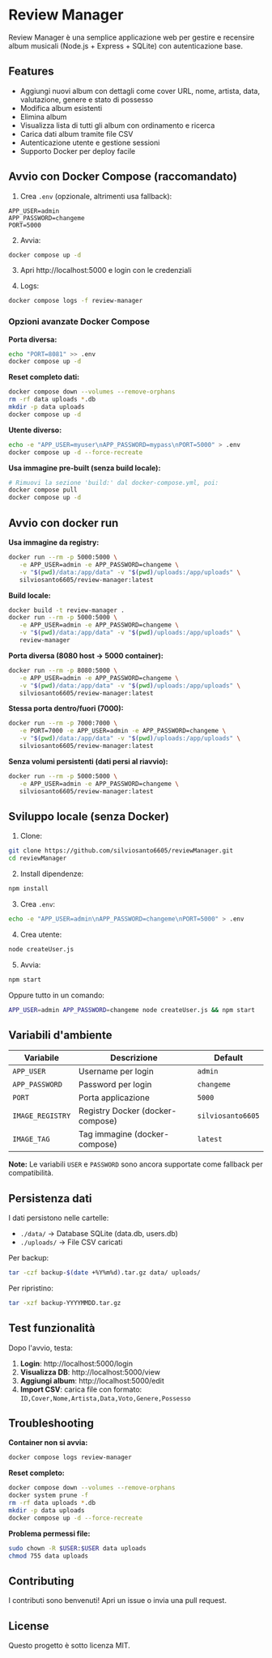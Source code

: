 # Review Manager

Review Manager è una semplice applicazione web per gestire e recensire album musicali (Node.js + Express + SQLite) con autenticazione base.

## Features

* Aggiungi nuovi album con dettagli come cover URL, nome, artista, data, valutazione, genere e stato di possesso
* Modifica album esistenti
* Elimina album
* Visualizza lista di tutti gli album con ordinamento e ricerca
* Carica dati album tramite file CSV
* Autenticazione utente e gestione sessioni
* Supporto Docker per deploy facile

## Avvio con Docker Compose (raccomandato)

1. Crea `.env` (opzionale, altrimenti usa fallback):
```env
APP_USER=admin
APP_PASSWORD=changeme
PORT=5000
```

2. Avvia:
```bash
docker compose up -d
```

3. Apri http://localhost:5000 e login con le credenziali

4. Logs:
```bash
docker compose logs -f review-manager
```

### Opzioni avanzate Docker Compose

**Porta diversa:**
```bash
echo "PORT=8081" >> .env
docker compose up -d
```

**Reset completo dati:**
```bash
docker compose down --volumes --remove-orphans
rm -rf data uploads *.db
mkdir -p data uploads  
docker compose up -d
```

**Utente diverso:**
```bash
echo -e "APP_USER=myuser\nAPP_PASSWORD=mypass\nPORT=5000" > .env
docker compose up -d --force-recreate
```

**Usa immagine pre-built (senza build locale):**
```bash
# Rimuovi la sezione 'build:' dal docker-compose.yml, poi:
docker compose pull
docker compose up -d
```

## Avvio con docker run

**Usa immagine da registry:**
```bash
docker run --rm -p 5000:5000 \
   -e APP_USER=admin -e APP_PASSWORD=changeme \
   -v "$(pwd)/data:/app/data" -v "$(pwd)/uploads:/app/uploads" \
   silviosanto6605/review-manager:latest
```

**Build locale:**
```bash
docker build -t review-manager .
docker run --rm -p 5000:5000 \
   -e APP_USER=admin -e APP_PASSWORD=changeme \
   -v "$(pwd)/data:/app/data" -v "$(pwd)/uploads:/app/uploads" \
   review-manager
```

**Porta diversa (8080 host → 5000 container):**
```bash
docker run --rm -p 8080:5000 \
   -e APP_USER=admin -e APP_PASSWORD=changeme \
   -v "$(pwd)/data:/app/data" -v "$(pwd)/uploads:/app/uploads" \
   silviosanto6605/review-manager:latest
```

**Stessa porta dentro/fuori (7000):**
```bash
docker run --rm -p 7000:7000 \
   -e PORT=7000 -e APP_USER=admin -e APP_PASSWORD=changeme \
   -v "$(pwd)/data:/app/data" -v "$(pwd)/uploads:/app/uploads" \
   silviosanto6605/review-manager:latest
```

**Senza volumi persistenti (dati persi al riavvio):**
```bash
docker run --rm -p 5000:5000 \
   -e APP_USER=admin -e APP_PASSWORD=changeme \
   silviosanto6605/review-manager:latest
```

## Sviluppo locale (senza Docker)

1. Clone:
```bash
git clone https://github.com/silviosanto6605/reviewManager.git
cd reviewManager
```

2. Install dipendenze:
```bash
npm install
```

3. Crea `.env`:
```bash
echo -e "APP_USER=admin\nAPP_PASSWORD=changeme\nPORT=5000" > .env
```

4. Crea utente:
```bash
node createUser.js
```

5. Avvia:
```bash
npm start
```

Oppure tutto in un comando:
```bash
APP_USER=admin APP_PASSWORD=changeme node createUser.js && npm start
```

## Variabili d'ambiente

| Variabile | Descrizione | Default |
|-----------|-------------|---------|
| `APP_USER` | Username per login | `admin` |
| `APP_PASSWORD` | Password per login | `changeme` |
| `PORT` | Porta applicazione | `5000` |
| `IMAGE_REGISTRY` | Registry Docker (docker-compose) | `silviosanto6605` |
| `IMAGE_TAG` | Tag immagine (docker-compose) | `latest` |

**Note:** Le variabili `USER` e `PASSWORD` sono ancora supportate come fallback per compatibilità.

## Persistenza dati

I dati persistono nelle cartelle:
- `./data/` → Database SQLite (data.db, users.db)
- `./uploads/` → File CSV caricati

Per backup:
```bash
tar -czf backup-$(date +%Y%m%d).tar.gz data/ uploads/
```

Per ripristino:
```bash
tar -xzf backup-YYYYMMDD.tar.gz
```

## Test funzionalità

Dopo l'avvio, testa:
1. **Login**: http://localhost:5000/login
2. **Visualizza DB**: http://localhost:5000/view  
3. **Aggiungi album**: http://localhost:5000/edit
4. **Import CSV**: carica file con formato: `ID,Cover,Nome,Artista,Data,Voto,Genere,Possesso`

## Troubleshooting

**Container non si avvia:**
```bash
docker compose logs review-manager
```

**Reset completo:**
```bash
docker compose down --volumes --remove-orphans
docker system prune -f
rm -rf data uploads *.db
mkdir -p data uploads
docker compose up -d --force-recreate
```

**Problema permessi file:**
```bash
sudo chown -R $USER:$USER data uploads
chmod 755 data uploads
```

## Contributing

I contributi sono benvenuti! Apri un issue o invia una pull request.

## License

Questo progetto è sotto licenza MIT.